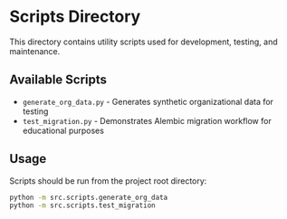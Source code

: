 # Scripts Directory

This directory contains utility scripts used for development, testing, and maintenance.

## Available Scripts

- `generate_org_data.py` - Generates synthetic organizational data for testing
- `test_migration.py` - Demonstrates Alembic migration workflow for educational purposes

## Usage

Scripts should be run from the project root directory:

```bash
python -m src.scripts.generate_org_data
python -m src.scripts.test_migration
```